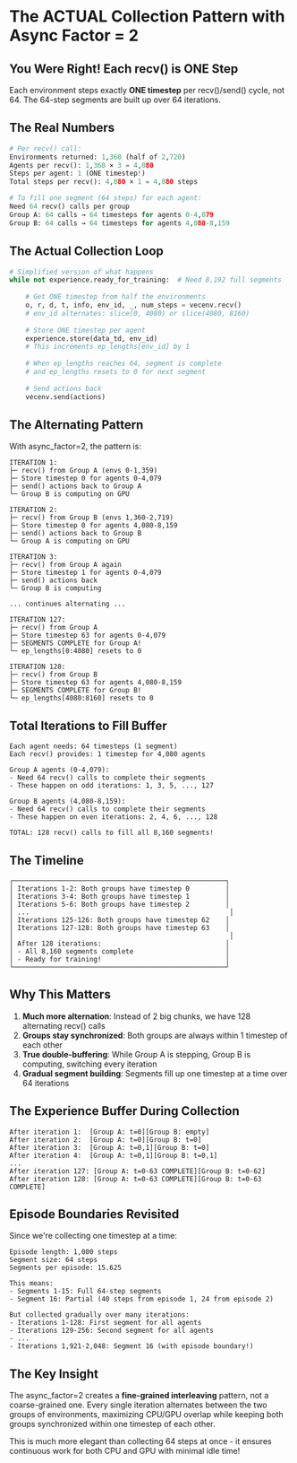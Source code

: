 # The ACTUAL Collection Pattern with Async Factor = 2

## You Were Right! Each recv() is ONE Step

Each environment steps exactly **ONE timestep** per recv()/send() cycle, not 64. The 64-step segments are built up over 64 iterations.

## The Real Numbers

```python
# Per recv() call:
Environments returned: 1,360 (half of 2,720)
Agents per recv(): 1,360 × 3 = 4,080
Steps per agent: 1 (ONE timestep!)
Total steps per recv(): 4,080 × 1 = 4,080 steps

# To fill one segment (64 steps) for each agent:
Need 64 recv() calls per group
Group A: 64 calls → 64 timesteps for agents 0-4,079
Group B: 64 calls → 64 timesteps for agents 4,080-8,159
```

## The Actual Collection Loop

```python
# Simplified version of what happens
while not experience.ready_for_training:  # Need 8,192 full segments
    
    # Get ONE timestep from half the environments
    o, r, d, t, info, env_id, _, num_steps = vecenv.recv()
    # env_id alternates: slice(0, 4080) or slice(4080, 8160)
    
    # Store ONE timestep per agent
    experience.store(data_td, env_id)
    # This increments ep_lengths[env_id] by 1
    
    # When ep_lengths reaches 64, segment is complete
    # and ep_lengths resets to 0 for next segment
    
    # Send actions back
    vecenv.send(actions)
```

## The Alternating Pattern

With async_factor=2, the pattern is:

```
ITERATION 1:
├─ recv() from Group A (envs 0-1,359)
├─ Store timestep 0 for agents 0-4,079
├─ send() actions back to Group A
└─ Group B is computing on GPU

ITERATION 2:
├─ recv() from Group B (envs 1,360-2,719)
├─ Store timestep 0 for agents 4,080-8,159
├─ send() actions back to Group B
└─ Group A is computing on GPU

ITERATION 3:
├─ recv() from Group A again
├─ Store timestep 1 for agents 0-4,079
├─ send() actions back
└─ Group B is computing

... continues alternating ...

ITERATION 127:
├─ recv() from Group A
├─ Store timestep 63 for agents 0-4,079
├─ SEGMENTS COMPLETE for Group A!
└─ ep_lengths[0:4080] resets to 0

ITERATION 128:
├─ recv() from Group B
├─ Store timestep 63 for agents 4,080-8,159
├─ SEGMENTS COMPLETE for Group B!
└─ ep_lengths[4080:8160] resets to 0
```

## Total Iterations to Fill Buffer

```
Each agent needs: 64 timesteps (1 segment)
Each recv() provides: 1 timestep for 4,080 agents

Group A agents (0-4,079):
- Need 64 recv() calls to complete their segments
- These happen on odd iterations: 1, 3, 5, ..., 127

Group B agents (4,080-8,159):
- Need 64 recv() calls to complete their segments
- These happen on even iterations: 2, 4, 6, ..., 128

TOTAL: 128 recv() calls to fill all 8,160 segments!
```

## The Timeline

```
┌─────────────────────────────────────────────────────┐
│ Iterations 1-2: Both groups have timestep 0         │
│ Iterations 3-4: Both groups have timestep 1         │
│ Iterations 5-6: Both groups have timestep 2         │
│ ...                                                  │
│ Iterations 125-126: Both groups have timestep 62    │
│ Iterations 127-128: Both groups have timestep 63    │
│                                                      │
│ After 128 iterations:                               │
│ - All 8,160 segments complete                       │
│ - Ready for training!                               │
└─────────────────────────────────────────────────────┘
```

## Why This Matters

1. **Much more alternation**: Instead of 2 big chunks, we have 128 alternating recv() calls
2. **Groups stay synchronized**: Both groups are always within 1 timestep of each other
3. **True double-buffering**: While Group A is stepping, Group B is computing, switching every iteration
4. **Gradual segment building**: Segments fill up one timestep at a time over 64 iterations

## The Experience Buffer During Collection

```
After iteration 1:  [Group A: t=0][Group B: empty]
After iteration 2:  [Group A: t=0][Group B: t=0]
After iteration 3:  [Group A: t=0,1][Group B: t=0]
After iteration 4:  [Group A: t=0,1][Group B: t=0,1]
...
After iteration 127: [Group A: t=0-63 COMPLETE][Group B: t=0-62]
After iteration 128: [Group A: t=0-63 COMPLETE][Group B: t=0-63 COMPLETE]
```

## Episode Boundaries Revisited

Since we're collecting one timestep at a time:

```
Episode length: 1,000 steps
Segment size: 64 steps
Segments per episode: 15.625

This means:
- Segments 1-15: Full 64-step segments
- Segment 16: Partial (40 steps from episode 1, 24 from episode 2)

But collected gradually over many iterations:
- Iterations 1-128: First segment for all agents
- Iterations 129-256: Second segment for all agents
- ...
- Iterations 1,921-2,048: Segment 16 (with episode boundary!)
```

## The Key Insight

The async_factor=2 creates a **fine-grained interleaving** pattern, not a coarse-grained one. Every single iteration alternates between the two groups of environments, maximizing CPU/GPU overlap while keeping both groups synchronized within one timestep of each other.

This is much more elegant than collecting 64 steps at once - it ensures continuous work for both CPU and GPU with minimal idle time!